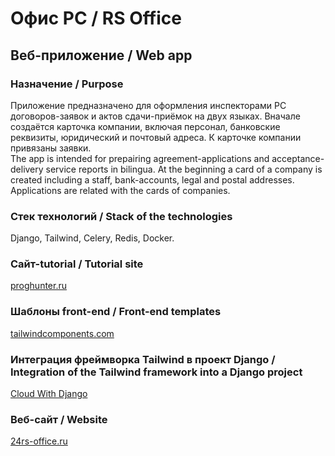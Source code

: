 # Офис РС / RS Office

## Веб-приложение / Web app

### Назначение / Purpose

Приложение предназначено для оформления инспекторами РС договоров-заявок и актов сдачи-приёмок на двух языках. Вначале создаётся карточка компании, включая персонал, банковские реквизиты, юридический и почтовый адреса. К карточке компании привязаны заявки.  
The app is intended for prepairing agreement-applications and acceptance-delivery service reports in bilingua.
At the beginning a card of a company is created including a staff, bank-accounts, legal and postal addresses. Applications are related with the cards of companies.

### Стек технологий / Stack of the technologies

Django, Tailwind, Celery, Redis, Docker.

### Сайт-tutorial / Tutorial site

[proghunter.ru](https://www.proghunter.ru)

### Шаблоны front-end / Front-end templates

[tailwindcomponents.com](https://www.tailwindcomponents.com)

### Интеграция фреймворка Tailwind в проект Django / Integration of the Tailwind framework into a Django project

[Cloud With Django](https://www.youtube.com/watch?v=76n7sqZocSk)

### Веб-сайт / Website

[24rs-office.ru](https://www.24rs-office.ru)
